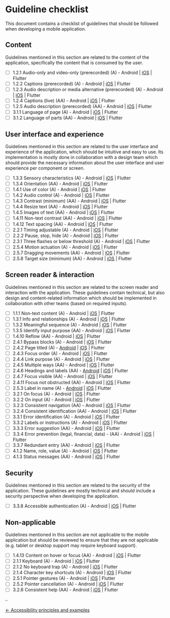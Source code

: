 # Guideline checklist

This document contains a checklist of guidelines that should be followed when developing a mobile application.

## Content

Guidelines mentioned in this section are related to the content of the application, specifically the content that is consumed by the user.

- [ ] 1.2.1 Audio-only and video-only (prerecorded) (A) - Android | [iOS](../platforms/ios/guideline_perceivable_ios.md#captions-support-for-prerecorded-media-wcag-121-and-122---level-a) | Flutter
- [ ] 1.2.2 Captions (prerecorded) (A) - Android | [iOS](../platforms/ios/guideline_perceivable_ios.md#captions-support-for-prerecorded-media-wcag-121-and-122---level-a) | Flutter
- [ ] 1.2.3 Audio description or media alternative (prerecorded) (A) - Android | [iOS](../platforms/ios/guideline_perceivable_ios.md#audio-description-or-media-alternative-wcag-123---level-a) | Flutter
- [ ] 1.2.4 Captions (live) (AA) - Android | [iOS](../platforms/ios/guideline_perceivable_ios.md#captions-support-for-live-media-wcag-124---level-aa) | Flutter
- [ ] 1.2.5 Audio description (prerecorded) (AA) - Android | [iOS](../platforms/ios/guideline_perceivable_ios.md#audio-description-for-prerecorded-media-wcag-125---level-aa) | Flutter
- [ ] 3.1.1 Language of page (A) - Android | [iOS](../platforms/ios/guideline_understandable_ios.md#language-of-page-wcag-311--level-a) | Flutter
- [ ] 3.1.2 Language of parts (AA) - Android | [iOS](../platforms/ios/guideline_understandable_ios.md#language-of-parts-wcag-312---level-aa) | Flutter

## User interface and experience

Guidelines mentioned in this section are related to the user interface and experience of the application, which should be intuitive and easy to use. Its implementation is mostly done in collaboration with a design team which should provide the necessary information about the user interface and user experience per component or screen.

- [ ] 1.3.3 Sensory characteristics (A) - Android | [iOS](../platforms/ios/guideline_perceivable_ios.md#sensory-characteristics-wcag-133---level-a) | Flutter
- [ ] 1.3.4 Orientation (AA) - Android | [iOS](../platforms/ios/guideline_perceivable_ios.md#orientation-wcag-134---level-aa) | Flutter
- [ ] 1.4.1 Use of color (A) - Android | [iOS](../platforms/ios/guideline_perceivable_ios.md#other-perceivable-guidelines) | Flutter
- [ ] 1.4.2 Audio control (A) - Android | [iOS](../platforms/ios/guideline_perceivable_ios.md#other-perceivable-guidelines) | Flutter
- [ ] 1.4.3 Contrast (minimum) (AA) - Android | [iOS](../platforms/ios/guideline_perceivable_ios.md#other-perceivable-guidelines) | Flutter
- [ ] 1.4.4 Resize text (AA) - Android | [iOS](../platforms/ios/guideline_perceivable_ios.md#resizeable-text-wcag-144---level-aa) | Flutter
- [ ] 1.4.5 Images of text (AA) - Android | [iOS](../platforms/ios/guideline_perceivable_ios.md#images-of-text-wcag-145---level-aa) | Flutter
- [ ] 1.4.11 Non-text contrast (AA) - Android | [iOS](../platforms/ios/guideline_perceivable_ios.md#other-perceivable-guidelines) | Flutter
- [ ] 1.4.12 Text spacing (AA) - Android | [iOS](../platforms/ios/guideline_perceivable_ios.md#other-perceivable-guidelines) | Flutter
- [ ] 2.2.1 Timing adjustable (A) - Android | [iOS](../platforms/ios/guideline_operable_ios.md#timing-adjustable-wcag-221---level-a) | Flutter
- [ ] 2.2.2 Pause, stop, hide (A) - Android | [iOS](../platforms/ios/guideline_operable_ios.md#pause-stop-hide-wcag-222---level-a) | Flutter
- [ ] 2.3.1 Three flashes or below threshold (A) - Android | [iOS](../platforms/ios/guideline_operable_ios.md#three-flashed-or-below-threshold-wcag-231---level-a) | Flutter
- [ ] 2.5.4 Motion actuation (A) - Android | [iOS](../platforms/ios/guideline_operable_ios.md#motion-actuation-wcag-254---level-a) | Flutter
- [ ] 2.5.7 Dragging movements (AA) - Android | [iOS](../platforms/ios/guideline_operable_ios.md#dragging-movements-wcag-257---level-aa) | Flutter
- [ ] 2.5.8 Target size (minimum) (AA) - Android | [iOS](../platforms/ios/guideline_operable_ios.md#target-size-minimum-wcag-258---level-aa) | Flutter

## Screen reader & interaction

Guidelines mentioned in this section are related to the screen reader and interaction with the application. These guidelines contain technical, but also design and content-related information which should be implemented in collaboration with other teams (based on required inputs).

- [ ] 1.1.1 Non-text content (A) - Android | [iOS](../platforms/ios/guideline_perceivable_ios.md#non-text-content-identification-wcag-111---level-a) | Flutter
- [ ] 1.3.1 Info and relationships (A) - Android | [iOS](../platforms/ios/guideline_perceivable_ios.md#element-information-and-relationship-wcag-131---level-a) | Flutter
- [ ] 1.3.2 Meaningful sequence (A) - Android | [iOS](../platforms/ios/guideline_perceivable_ios.md#meaningful-sequence-wcag-132---level-a) | Flutter
- [ ] 1.3.5 Identify input purpose (AA) - Android | [iOS](../platforms/ios/guideline_perceivable_ios.md#identify-input-purpose-wcag-135---level-aa) | Flutter
- [ ] 1.4.10 Reflow (AA) - Android | [iOS](../platforms/ios/guideline_perceivable_ios.md#reflow-wcag-1410---level-aa) | Flutter
- [ ] 2.4.1 Bypass blocks (A) - Android | [iOS](../platforms/ios/guideline_operable_ios.md#bypass-blocks-wcag-241---level-a) | Flutter
- [ ] 2.4.2 Page titled (A) - [Android](../platforms/android/guideline_operable_android.md#page-titled-wcag-242---level-a) | [iOS](../platforms/ios/guideline_operable_ios.md#page-titled-wcag-242---level-a) | Flutter
- [ ] 2.4.3 Focus order (A) - Android | [iOS](../platforms/ios/guideline_operable_ios.md#focus-order-wcag-243---level-a) | Flutter
- [ ] 2.4.4 Link purpose (A) - Android | [iOS](../platforms/ios/guideline_operable_ios.md#action-purpose-wcag-244---level-a) | Flutter
- [ ] 2.4.5 Multiple ways (AA) - Android | [iOS](../platforms/ios/guideline_operable_ios.md#other-operable-guidelines) | Flutter
- [ ] 2.4.6 Headings and labels (AA) - [Android](../platforms/android/guideline_operable_android.md#heading-and-labels-wcag-246---level-aa) | [iOS](../platforms/ios/guideline_operable_ios.md#heading-and-labels-wcag-246---level-aa) | Flutter
- [ ] 2.4.7 Focus visible (AA) - Android | [iOS](../platforms/ios/guideline_operable_ios.md#focus-visibility-wcag-247---level-aa) | Flutter
- [ ] 2.4.11 Focus not obstructed (AA) - Android | [iOS](../platforms/ios/guideline_operable_ios.md#focus-not-obscured-minimum-wcag-2411---level-aa) | Flutter
- [ ] 2.5.3 Label in name (A)  - [Android](../platforms/android/guideline_operable_android.md#label-in-name-wcag-253---level-a) | [iOS](../platforms/ios/guideline_operable_ios.md#label-in-name-wcag-253---level-a) | Flutter
- [ ] 3.2.1 On focus (A) - Android | [iOS](../platforms/ios/guideline_understandable_ios.md#on-focus--on-input-wcag-321-and-322---level-a) | Flutter
- [ ] 3.2.2 On input (A) - Android | [iOS](../platforms/ios/guideline_understandable_ios.md#on-focus--on-input-wcag-321-and-322---level-a) | Flutter
- [ ] 3.2.3 Consistent navigation (AA) - Android | [iOS](../platforms/ios/guideline_understandable_ios.md#consistent-navigation-wcag-323---level-aa) | Flutter
- [ ] 3.2.4 Consistent identification (AA) - Android | [iOS](../platforms/ios/guideline_understandable_ios.md#consistent-identification-wcag-324---level-aa) | Flutter
- [ ] 3.3.1 Error identification (A) - Android | [iOS](../platforms/ios/guideline_understandable_ios.md#error-identification-wcag-331---level-a) | Flutter
- [ ] 3.3.2 Labels or instructions (A) - Android | [iOS](../platforms/ios/guideline_understandable_ios.md#labels-or-instructions-wcag-332---level-a) | Flutter
- [ ] 3.3.3 Error suggestion (AA) - Android | [iOS](../platforms/ios/guideline_understandable_ios.md#error-suggestion-wcag-333---level-aa) | Flutter
- [ ] 3.3.4 Error prevention (legal, financial, data) - (AA) - Android | [iOS](../platforms/ios/guideline_understandable_ios.md#error-prevention-legal-financial-data-wcag-334---level-aa) | Flutter
- [ ] 3.3.7 Redundant entry (AA) - Android | [iOS](../platforms/ios/guideline_understandable_ios.md#redundant-entry-wcag-337---level-a) | Flutter
- [ ] 4.1.2 Name, role, value (A) - Android | [iOS](../platforms/ios/guideline_robust_ios.md#name-role-value-wcag-412---level-a) | Flutter
- [ ] 4.1.3 Status messages (AA) - Android | [iOS](../platforms/ios/guideline_robust_ios.md#status-messages-wcag-413---level-aa) | Flutter

## Security

Guidelines mentioned in this section are related to the security of the application. These guidelines are mostly technical and should include a security perspective when developing the application.

- [ ] 3.3.8 Accessible authentication (A) - Android | [iOS](../platforms/ios/guideline_understandable_ios.md#accessible-authentication-minimum-wcag-338---level-aa) | Flutter

## Non-applicable

Guidelines mentioned in this section are not applicable to the mobile application but should be reviewed to ensure that they are not applicable (e.g. tablet or desktop support may require keyboard support).

- [ ] 1.4.13 Content on hover or focus (AA) - Android | [iOS](../platforms/ios/guideline_perceivable_ios.md#other-perceivable-guidelines) | Flutter
- [ ] 2.1.1 Keyboard (A) - Android | [iOS](../platforms/ios/guideline_operable_ios.md#other-operable-guidelines) | Flutter
- [ ] 2.1.2 No keyboard trap (A) - Android | [iOS](../platforms/ios/guideline_operable_ios.md#other-operable-guidelines) | Flutter
- [ ] 2.1.4 Character key shortcuts (A) - Android | [iOS](../platforms/ios/guideline_operable_ios.md#other-operable-guidelines) | Flutter
- [ ] 2.5.1 Pointer gestures (A) - Android | [iOS](../platforms/ios/guideline_operable_ios.md#other-operable-guidelines) | Flutter
- [ ] 2.5.2 Pointer cancellation (A) - Android | [iOS](../platforms/ios/guideline_operable_ios.md#other-operable-guidelines) | Flutter
- [ ] 3.2.6 Consistent help (AA) - Android | [iOS](../platforms/ios/guideline_understandable_ios.md#other-understandable-guidelines) | Flutter

⎯

[← Accessibility principles and examples](accessibility_principles_and_examples.md "Accessibility principles and examples")
